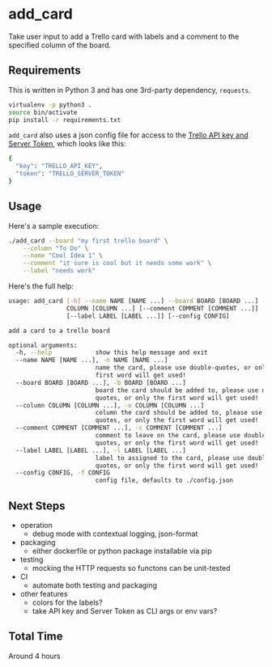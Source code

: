 # add_card
Take user input to add a Trello card with labels and a comment to the specified column of the board.

## Requirements
This is written in Python 3 and has one 3rd-party dependency, `requests`.

``` bash
virtualenv -p python3 .
source bin/activate
pip install -r requirements.txt
```

`add_card` also uses a json config file for access to the [Trello API key and Server Token](https://trello.com/app-key), which looks like this:
``` bash
{
  "key": "TRELLO_API_KEY",
  "token": "TRELLO_SERVER_TOKEN"
}
```

## Usage
Here's a sample execution:
``` bash
./add_card --board "my first trello board" \
    --column "To Do" \
    --name "Cool Idea 1" \
    --comment "it sure is cool but it needs some work" \
    --label "needs work"
```

Here's the full help:

``` bash
usage: add_card [-h] --name NAME [NAME ...] --board BOARD [BOARD ...] --column
                COLUMN [COLUMN ...] [--comment COMMENT [COMMENT ...]]
                [--label LABEL [LABEL ...]] [--config CONFIG]

add a card to a trello board

optional arguments:
  -h, --help            show this help message and exit
  --name NAME [NAME ...], -n NAME [NAME ...]
                        name the card, please use double-quotes, or only the
                        first word will get used!
  --board BOARD [BOARD ...], -b BOARD [BOARD ...]
                        board the card should be added to, please use double-
                        quotes, or only the first word will get used!
  --column COLUMN [COLUMN ...], -o COLUMN [COLUMN ...]
                        column the card should be added to, please use double-
                        quotes, or only the first word will get used!
  --comment COMMENT [COMMENT ...], -c COMMENT [COMMENT ...]
                        comment to leave on the card, please use double-
                        quotes, or only the first word will get used!
  --label LABEL [LABEL ...], -l LABEL [LABEL ...]
                        label to assigned to the card, please use double-
                        quotes, or only the first word will get used!
  --config CONFIG, -f CONFIG
                        config file, defaults to ./config.json
```

## Next Steps
- operation
    - debug mode with contextual logging, json-format
- packaging
    - either dockerfile or python package installable via pip
- testing
    - mocking the HTTP requests so functons can be unit-tested
- CI
    - automate both testing and packaging
- other features
    - colors for the labels?
    - take API key and Server Token as CLI args or env vars?

## Total Time
Around 4 hours

